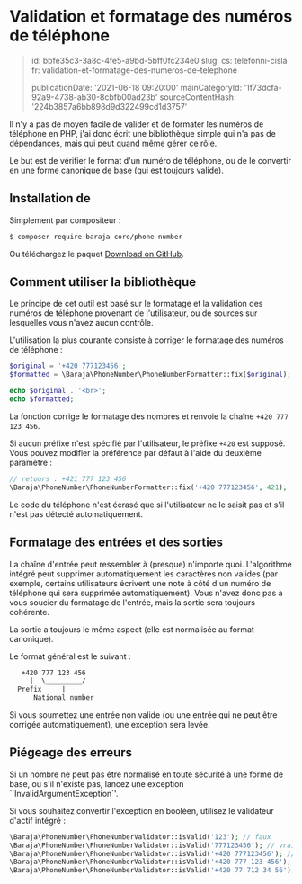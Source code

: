 Validation et formatage des numéros de téléphone
================================================

> id: bbfe35c3-3a8c-4fe5-a9bd-5bff0fc234e0
> slug:
> 	cs: telefonni-cisla
> 	fr: validation-et-formatage-des-numeros-de-telephone
> 
> publicationDate: '2021-06-18 09:20:00'
> mainCategoryId: '1f73dcfa-92a9-4738-ab30-8cbfb00ad23b'
> sourceContentHash: '224b3857a6bb898d9d322499cd1d3757'

Il n'y a pas de moyen facile de valider et de formater les numéros de téléphone en PHP, j'ai donc écrit une bibliothèque simple qui n'a pas de dépendances, mais qui peut quand même gérer ce rôle.

Le but est de vérifier le format d'un numéro de téléphone, ou de le convertir en une forme canonique de base (qui est toujours valide).

Installation de
---------

Simplement par compositeur :

```txt
$ composer require baraja-core/phone-number
```

Ou téléchargez le paquet [Download on GitHub](https://github.com/baraja-core/phone-number).

Comment utiliser la bibliothèque
----------

Le principe de cet outil est basé sur le formatage et la validation des numéros de téléphone provenant de l'utilisateur, ou de sources sur lesquelles vous n'avez aucun contrôle.

L'utilisation la plus courante consiste à corriger le formatage des numéros de téléphone :

```php
$original = '+420 777123456';
$formatted = \Baraja\PhoneNumber\PhoneNumberFormatter::fix($original);

echo $original . '<br>';
echo $formatted;
```

La fonction corrige le formatage des nombres et renvoie la chaîne `+420 777 123 456`.

Si aucun préfixe n'est spécifié par l'utilisateur, le préfixe `+420` est supposé. Vous pouvez modifier la préférence par défaut à l'aide du deuxième paramètre :

```php
// retours : +421 777 123 456
\Baraja\PhoneNumber\PhoneNumberFormatter::fix('+420 777123456', 421);
```

Le code du téléphone n'est écrasé que si l'utilisateur ne le saisit pas et s'il n'est pas détecté automatiquement.

Formatage des entrées et des sorties
----------------------------

La chaîne d'entrée peut ressembler à (presque) n'importe quoi. L'algorithme intégré peut supprimer automatiquement les caractères non valides (par exemple, certains utilisateurs écrivent une note à côté d'un numéro de téléphone qui sera supprimée automatiquement). Vous n'avez donc pas à vous soucier du formatage de l'entrée, mais la sortie sera toujours cohérente.

La sortie a toujours le même aspect (elle est normalisée au format canonique).

Le format général est le suivant :

```txt
   +420 777 123 456
     |  \_________/
  Prefix     |
      National number
```

Si vous soumettez une entrée non valide (ou une entrée qui ne peut être corrigée automatiquement), une exception sera levée.

Piégeage des erreurs
----------------

Si un nombre ne peut pas être normalisé en toute sécurité à une forme de base, ou s'il n'existe pas, lancez une exception ``InvalidArgumentException`'.

Si vous souhaitez convertir l'exception en booléen, utilisez le validateur d'actif intégré :

```php
\Baraja\PhoneNumber\PhoneNumberValidator::isValid('123'); // faux
\Baraja\PhoneNumber\PhoneNumberValidator::isValid('777123456'); // vrai
\Baraja\PhoneNumber\PhoneNumberValidator::isValid('+420 777123456'); // vrai
\Baraja\PhoneNumber\PhoneNumberValidator::isValid('+420 777 123 456'); // vrai
\Baraja\PhoneNumber\PhoneNumberValidator::isValid('+420 77 712 34 56'); // vrai
```

